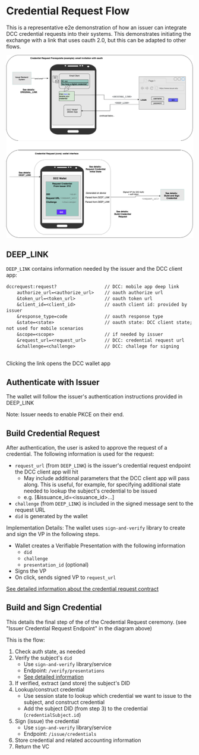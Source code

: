 # Credential Request Flow

This is a representative e2e demonstration of how an issuer can integrate DCC credential requests into their systems. This demonstrates initiating the exchange with a link that uses oauth 2.0, but this can be adapted to other flows.

![](cred_request_cropped.png)

## DEEP_LINK

`DEEP_LINK` contains information needed by the issuer and the DCC client app:

```
dccrequest:request?                  // DCC: mobile app deep link
    authorize_url=<authorize_url>    // oauth authorize url
    &token_url=<token_url>           // oauth token url
    &client_id=<client_id>           // oauth client id: provided by issuer
    &response_type=code              // oauth response type
    &state=<state>                   // oauth state: DCC client state; not used for mobile scenarios
    &scope=<scope>                   // if needed by issuer
    &request_url=<request_url>       // DCC: credential request url
    &challenge=<challenge>           // DCC: challege for signing
    
```

Clicking the link opens the DCC wallet app

## Authenticate with Issuer

The wallet will follow the issuer's authentication instructions provided in DEEP_LINK

Note: Issuer needs to enable PKCE on their end.

## Build Credential Request

After authentication, the user is asked to approve the request of a credential. The following information is used for the request:

- `request_url` (from `DEEP_LINK`) is the issuer's credential request endpoint the DCC client app will hit
    - May include additional parameters that the DCC client app will pass along. This is useful, for example, for specifying additional state needed to lookup the subject's credential to be issued 
    - e.g. [&issuance_id=<issuance_id>...]
- `challenge` (from `DEEP_LINK`) is included  in the signed message sent to the request URL
- `did` is generated by the wallet

Implementation Details:
The wallet uses `sign-and-verify` library to create and sign the VP in the following steps.

- Wallet creates a Verifiable Presentation with the following information
  - `did`
  - `challenge`
  - `presentation_id` (optional)
- Signs the VP
- On click, sends signed VP to `request_url`

[See detailed information about the credential request contract](https://github.com/digitalcredentials/sign-and-verify/blob/master/README.md#requesting-credentials)


## Build and Sign Credential

This details the final step of the of the Credential Request ceremony. (see "Issuer Credential Request Endpoint" in the diagram above)

This is the flow:
1. Check auth state, as needed
2. Verify the subject's `did`
    - Use `sign-and-verify` library/service
    - Endpoint: `/verify/presentations`
    - [See detailed information](https://github.com/digitalcredentials/sign-and-verify/blob/master/README.md#credential-requests-and-did-verification)
3. If verified, extract (and store) the subject's DID
4. Lookup/construct credential
    - Use session state to lookup which credential we want to issue to the subject, and construct credential
    - Add the subject DID (from step 3) to the credential (`credentialSubject.id`)
5. Sign (issue) the credential 
    - Use `sign-and-verify` library/service
    - Endpoint: `/issue/credentials`
6. Store credential and related accounting information
7. Return the VC

